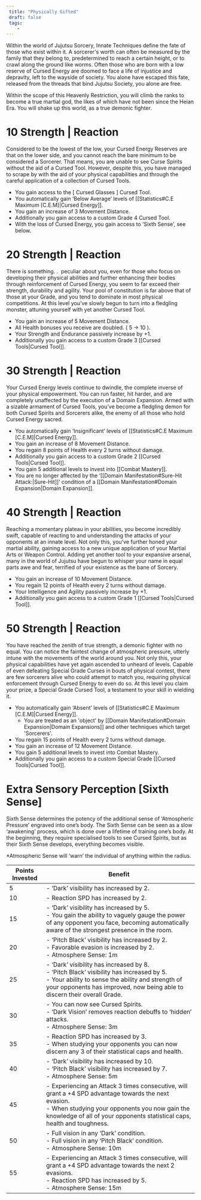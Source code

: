```yaml
---
 title: "Physically Gifted"
 draft: false
 tags:
    -
---
```

Within the world of Jujutsu Sorcery, Innate Techniques define the fate of those who exist within it. A sorcerer's worth can often be measured by the family that they belong to, predetermined to reach a certain height, or to crawl along the ground like worms. Often those who are born with a low reserve of Cursed Energy are doomed to face a life of injustice and depravity, left to the wayside of society. You alone have escaped this fate, released from the threads that bind Jujutsu Society, you alone are free.

  

Within the scope of this Heavenly Restriction, you will climb the ranks to become a true martial god, the likes of which have not been since the Heian Era. You will shake up this world, as a true demonic fighter.

# 10 Strength | Reaction
Considered to be the lowest of the low, your Cursed Energy Reserves are that on the lower side, and you cannot reach the bare minimum to be considered a Sorcerer. That means, you are unable to see Curse Spirits without the aid of a Cursed Tool. However, despite this, you have managed to scrape by with the aid of your physical capabilities and through the careful application of a collection of Cursed Tools.

- You gain access to the [ Cursed Glasses ] Cursed Tool.
- You automatically gain ‘Below Average’ levels of [[Statistics#C.E Maximum [C.E.M]|Cursed Energy]].
- You gain an increase of 3 Movement Distance.
- Additionally you gain access to a custom Grade 4 Cursed Tool.
- With the loss of Cursed Energy, you gain access to ‘Sixth Sense’, see below.
# 20 Strength | Reaction
There is something. .  peculiar about you, even for those who focus on developing their physical abilities and further enhancing their bodies through reinforcement of Cursed Energy, you seem to far exceed their strength, durability and agility. Your pool of constitution is far above that of those at your Grade, and you tend to dominate in most physical competitions. At this level you’ve slowly begun to turn into a fledgling monster, attuning yourself with yet another Cursed Tool.

- You gain an increase of 5 Movement Distance.
- All Health bonuses you receive are doubled. ( 5 → 10 ).
- Your Strength and Endurance passively increase by +1.
- Additionally you gain access to a custom Grade 3 [[Cursed Tools|Cursed Tool]].
# 30 Strength | Reaction
Your Cursed Energy levels continue to dwindle, the complete inverse of your physical empowerment. You can run faster, hit harder, and are completely unaffected by the execution of a Domain Expansion. Armed with a sizable armament of Cursed Tools, you’ve become a fledgling demon for both Cursed Spirits and Sorcerers alike, the enemy of all those who hold Cursed Energy sacred.

- You automatically gain ‘Insignificant’ levels of [[Statistics#C.E Maximum [C.E.M]|Cursed Energy]].
- You gain an increase of 8 Movement Distance.
- You regain 8 points of Health every 2 turns without damage.
- Additionally you gain access to a custom Grade 2 [[Cursed Tools|Cursed Tool]].
- You gain 5 additional levels to invest into [[Combat Mastery]].
- You are no longer affected by the ‘[[Domain Manifestation#Sure-Hit Attack:|Sure-Hit]]’ condition of a [[Domain Manifestation#Domain Expansion|Domain Expansion]].
# 40 Strength | Reaction
Reaching a momentary plateau in your abilities, you become incredibly swift, capable of reacting to and understanding the attacks of your opponents at an innate level. Not only this, you’ve further honed your martial ability, gaining access to a new unique application of your Martial Arts or Weapon Control. Adding yet another tool to your expansive arsenal, many in the world of Jujutsu have begun to whisper your name in equal parts awe and fear, terrified of your existence as the bane of Sorcery.

- You gain an increase of 10 Movement Distance.
- You regain 12 points of Health every 2 turns without damage.
- Your Intelligence and Agility passively increase by +1.
- Additionally you gain access to a custom Grade 1 [[Cursed Tools|Cursed Tool]].
# 50 Strength | Reaction
You have reached the zenith of true strength, a demonic fighter with no equal. You can notice the faintest change of atmospheric pressure, utterly intune with the movements of the world around you. Not only this, your physical capabilities have yet again ascended to unheard of levels. Capable of even defeating Special Grade Curses in bouts of physical contest, there are few sorcerers alive who could attempt to match you, requiring physical enforcement through Cursed Energy to even do so. At this level you claim your prize, a Special Grade Cursed Tool, a testament to your skill in wielding it.

- You automatically gain ‘Absent’ levels of [[Statistics#C.E Maximum [C.E.M]|Cursed Energy]].
	- You are treated as an 'object' by [[Domain Manifestation#Domain Expansion|Domain Expansions]] and other techniques which target 'Sorcerers'.
- You regain 15 points of Health every 2 turns without damage.
- You gain an increase of 12 Movement Distance.
- You gain 5 additional levels to invest into Combat Mastery.
- Additionally you gain access to a custom Special Grade [[Cursed Tools|Cursed Tool]].
# Extra Sensory Perception [Sixth Sense]
Sixth Sense determines the potency of the additional sense of ‘Atmospheric Pressure’ engraved into one’s body. The Sixth Sense can be seen as a slow ‘awakening’ process, which is done over a lifetime of training one’s body. At the beginning, they require specialised tools to see Cursed Spirits, but as their Sixth Sense develops, everything becomes visible.

*Atmospheric Sense will ‘warn’ the individual of anything within the radius.

| **Points Invested** | **Benefit**                                                                                                                                                                                                                         |
| ------------------- | ----------------------------------------------------------------------------------------------------------------------------------------------------------------------------------------------------------------------------------- |
| 5                   | - ‘Dark’ visibility has increased by 2.                                                                                                                                                                                             |
| 10                  | - Reaction SPD has increased by 2.                                                                                                                                                                                                  |
| 15                  | - ‘Dark’ visibility has increased by 5.<br>- You gain the ability to vaguely gauge the power of any opponent you face, becoming automatically aware of the strongest presence in the room.                                          |
| 20                  | - ‘Pitch Black’ visibility has increased by 2.<br>- Favorable evasion is increased by 2.    <br>- Atmosphere Sense: 1m                                                                                                              |
| 25                  | - ‘Dark’ visibility has increased by 8.<br>- ‘Pitch Black’ visibility has increased by 5.<br>- Your ability to sense the ability and strength of your opponents has improved, now being able to discern their overall Grade.        |
| 30                  | - You can now see Cursed Spirits.<br>- ‘Dark Vision’ removes reaction debuffs to ‘hidden’ attacks.<br>- Atmosphere Sense: 3m                                                                                                        |
| 35                  | - Reaction SPD has increased by 3.<br>- When studying your opponents you can now discern any 3 of their statistical caps and health.                                                                                                |
| 40                  | - ‘Dark’ visibility has increased by 10.<br>- ‘Pitch Black’ visibility has increased by 7.<br>- Atmosphere Sense: 5m                                                                                                                |
| 45                  | - Experiencing an Attack 3 times consecutive, will grant a +4 SPD advantage towards the next evasion.<br>- When studying your opponents you now gain the knowledge of all of your opponents statistical caps, health and toughness. |
| 50                  | - Full vision in any ‘Dark’ condition. <br>- Full vision in any ‘Pitch Black’ condition.<br>- Atmosphere Sense: 10m                                                                                                                 |
| 55                  | - Experiencing an Attack 3 times consecutive, will grant a +4 SPD advantage towards the next 2 evasions.<br>- Reaction SPD has increased by 5.<br>- Atmosphere Sense: 15m                                                           |
